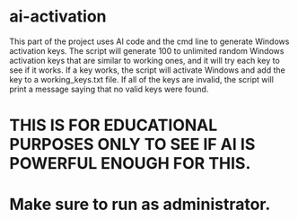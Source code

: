 # ai-activation

This part of the project uses AI code and the cmd line to generate Windows activation keys. The script will generate 100 to unlimited random Windows activation keys that are similar to working ones, and it will try each key to see if it works. If a key works, the script will activate Windows and add the key to a working_keys.txt file. If all of the keys are invalid, the script will print a message saying that no valid keys were found.


# THIS IS FOR EDUCATIONAL PURPOSES ONLY TO SEE IF AI IS POWERFUL ENOUGH FOR THIS.
# Make sure to run as administrator.

